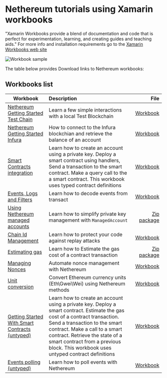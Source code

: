 # Nethereum tutorials using Xamarin workbooks

"Xamarin Workbooks provide a blend of documentation and code that is perfect for experimentation, learning, and creating guides and teaching aids." For more info and installation requirements go to the [Xamarin Workbooks web site]( https://developer.xamarin.com/guides/cross-platform/workbooks/)

![Workbook sample](screenshots/deploymentSample.gif)

The table below provides Download links to Nethereum workbooks:

## Workbooks list

| Workbook      | Description   | File |
| ------------- |:-------------| -----:|
|[Nethereum Getting Started Test Chain](nethereum-gettingstarted-testchain.workbook)|Learn a few simple interactions with a local Test Blockchain|[Workbook](nethereum-gettingstarted-testchain.workbook)|
|[Nethereum Getting Started Infura](nethereum-gettingstarted-infura.workbook)|How to connect to the Infura blockchian and retrieve the balance of an account|[Workbook](nethereum-gettingstarted-infura.workbook)|
[Smart Contracts integration](nethereum-gettingstarted-smartcontracts.workbook)|Learn how to create an account using a private key. Deploy a smart contract using handlers, Send a transaction to the smart contract. Make a query call to the a smart contract. This workbook uses typed contract definitions|[Workbook](nethereum-gettingstarted-smartcontracts.workbook)|
[Events, Logs and Filters](nethereum-events-gettingstarted.workbook)|Learn how to decode events from transact|[Workbook](nethereum-events-gettingstarted.workbook)|[Message signing](nethereum-signing-messages.workbook)|Learn how to cryptographically sign messages and verify signatures |[Workbook](nethereum-signing-messages.workbook)|[Creating A New Account Using Geth](nethereum-creating-a-new-account-using-geth.workbook) | Create a new account with Geth |[Workbook](nethereum-creating-a-new-account-using-geth.workbook)|
|[Using Nethereum managed accounts](nethereum-managed-accounts.workbook/index.workbook)| Learn how to simplify private key management with `ManagedAccount`|[Zip package](nethereum-managed-accounts.workbook.zip)
|[Chain Id Management](nethereum-ChainID-Management.workbook) |Learn how to protect your code against replay attacks|[Workbook](nethereum-ChainID-Management.workbook)|
[Estimating gas](nethereum-estimating-gas.workbook/index.workbook) |Learn how to Estimate the gas cost of a contract transaction|[Zip package](nethereum-estimating-gas.workbook.zip)|
[Managing Nonces](nethereum-managing-nonces.workbook) |Automate nonce management with Nethereum|[Workbook](nethereum-managing-nonces.workbook)|
[Unit conversion](nethereum-converting-units.workbook)|Convert Ethereum currency units \(Eth\Gwei\Wei\) using Nethereum methods|[Workbook](nethereum-converting-units.workbook)|
|[Getting Started With Smart Contracts (untyped)](nethereum-gettingstarted-smartcontracts-untyped.workbook) |Learn how to create an account using a private key. Deploy a smart contract. Estimate the gas cost of a contract transaction. Send a transaction to the smart contract. Make a call to a smart contract. Retrieve the state of a smart contract from a previous block. This workbook uses untyped contract definitions|[Workbook](nethereum-gettingstarted-smartcontracts-untyped.workbook) |
[Events polling (untyped)](nethereum-eventdtos-getallchanges.workbook)|Learn how to poll events with Nethereum |[Workbook](nethereum-eventdtos-getallchanges.workbook)|
